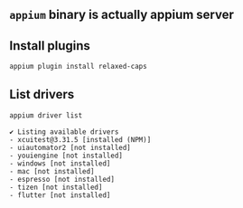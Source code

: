 
## `appium` binary is actually appium server

## Install plugins

```sh
appium plugin install relaxed-caps
```

## List drivers

```sh
appium driver list
```
```
✔ Listing available drivers
- xcuitest@3.31.5 [installed (NPM)]
- uiautomator2 [not installed]
- youiengine [not installed]
- windows [not installed]
- mac [not installed]
- espresso [not installed]
- tizen [not installed]
- flutter [not installed]
```

